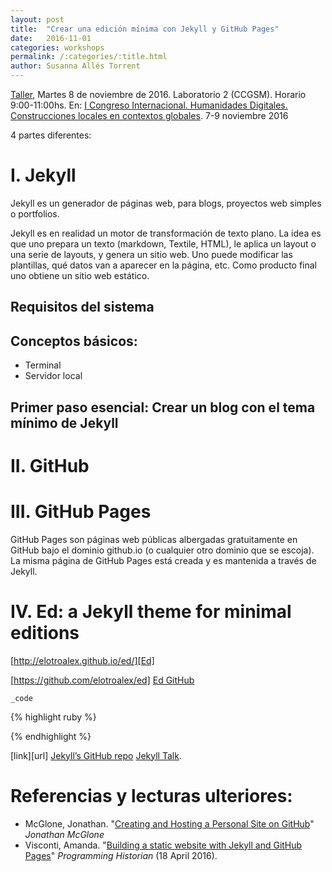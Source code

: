 ```yaml
---
layout: post
title:  "Crear una edición mínima con Jekyll y GitHub Pages"
date:   2016-11-01
categories: workshops
permalink: /:categories/:title.html
author: Susanna Allés Torrent
---
```

[Taller][Taller], Martes 8 de noviembre de 2016. Laboratorio 2 (CCGSM). Horario 9:00-11:00hs. 
En: [I Congreso Internacional. Humanidades Digitales. Construcciones locales en contextos globales][Congreso]. 7-9 noviembre 2016 

4 partes diferentes: 

# I. Jekyll
Jekyll es un generador de páginas web, para blogs, proyectos web simples o portfolios.

Jekyll es en realidad un motor de transformación de texto plano. La idea es que uno prepara un texto (markdown, Textile, HTML), le aplica un layout o una serie de layouts, y genera un sitio web. Uno puede modificar las plantillas, qué datos van a aparecer en la página, etc. Como producto final uno obtiene un sitio web estático.


## Requisitos del sistema


## Conceptos básicos:
* Terminal 
* Servidor local 

## Primer paso esencial: Crear un blog con el tema mínimo de Jekyll 


## 



# II. GitHub


# III. GitHub Pages
GitHub Pages son páginas web públicas albergadas gratuitamente en GitHub bajo el dominio github.io (o cualquier otro dominio que se escoja). La misma página de GitHub Pages está creada y es mantenida a través de Jekyll. 

# IV. Ed: a Jekyll theme for minimal editions

[http://elotroalex.github.io/ed/][Ed]

[https://github.com/elotroalex/ed] [Ed GitHub]

 `_code`

{% highlight ruby %}

{% endhighlight %}

[link][url] 
[Jekyll’s GitHub repo][jekyll-gh]
[Jekyll Talk][jekyll-talk].


# Referencias y lecturas ulteriores: 

* McGlone, Jonathan. "[Creating and Hosting a Personal Site on GitHub][McGlone]" *Jonathan McGlone*
* Visconti, Amanda. "[Building a static website with Jekyll and GitHub Pages][Visconti]" *Programming Historian* (18 April 2016).



[jekyll-docs]: http://jekyllrb.com/docs/home
[jekyll-gh]:   https://github.com/jekyll/jekyll
[jekyll-talk]: https://talk.jekyllrb.com/

[Congreso]: http://www.aacademica.org/aahd.congreso
[Ed]: http://elotroalex.github.io/ed/
[Ed GitHub]: https://github.com/elotroalex/ed 
[McGlone]: http://jmcglone.com/guides/github-pages/
[Taller]: http://www.aacademica.org/aahd.congreso/tabs/program?session=58&block=15&vs=814
[Visconti]: http://programminghistorian.org/lessons/building-static-sites-with-jekyll-github-pages


